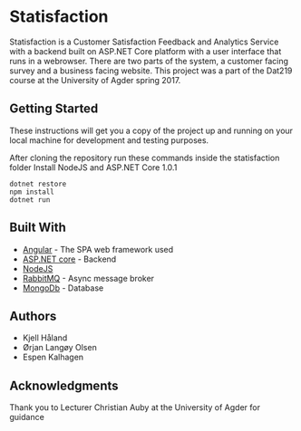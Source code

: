 # Statisfaction
Statisfaction is a Customer Satisfaction Feedback and Analytics Service with a backend built on ASP.NET Core platform with a user interface that runs in a webrowser.
There are two parts of the system, a customer facing survey and a business facing website.
This project was a part of the Dat219 course at the University of Agder spring 2017.

## Getting Started

These instructions will get you a copy of the project up and running on your local machine for development and testing purposes.


After cloning the repository run these commands inside the statisfaction folder
Install NodeJS and ASP.NET Core 1.0.1
```
dotnet restore
npm install
dotnet run
```


## Built With

* [Angular](https://angular.io/) - The SPA web framework used
* [ASP.NET core](https://www.microsoft.com/net/learn/get-started/windows) - Backend
* [NodeJS](https://nodejs.org/en/download//) 
* [RabbitMQ](https://www.rabbitmq.com/) - Async message broker
* [MongoDb](https://www.mongodb.com/) - Database


## Authors

* Kjell Håland
* Ørjan Langøy Olsen
* Espen Kalhagen

## Acknowledgments

Thank you to Lecturer Christian Auby at the University of Agder for guidance
